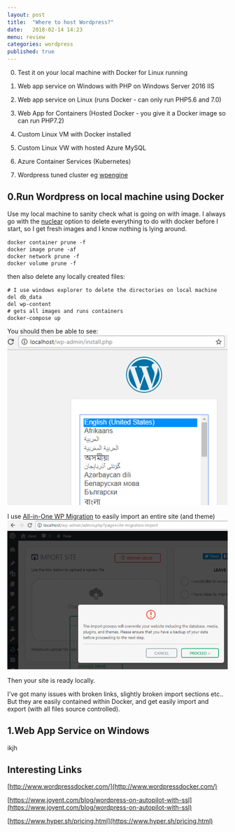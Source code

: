 ```yaml
---
layout: post
title:  "Where to host Wordpress?"
date:   2018-02-14 14:23
menu: review
categories: wordpress 
published: true 
---
```


0. Test it on your local machine with Docker for Linux running
1. Web app service on Windows with PHP on Windows Server 2016 IIS
2. Web app service on Linux (runs Docker - can only run PHP5.6 and 7.0)
3. Web App for Containers (Hosted Docker - you give it a Docker image so can run PHP7.2)
4. Custom Linux VM with Docker installed 
5. Custom Linux VW with hosted Azure MySQL

9. Azure Container Services (Kubernetes)

12. Wordpress tuned cluster eg [wpengine](https://wpengine.com/)

## 0.Run Wordpress on local machine using Docker
Use my local machine to sanity check what is going on with image. I always go with the [nuclear](docker/2018/01/26/Docker-Delete-Containers-Images-Networks-and-Volumes.html) option to delete everything to do with docker before I start, so I get fresh images and I know nothing is lying around.

```
docker container prune -f 
docker image prune -af
docker network prune -f
docker volume prune -f
```
then also delete any locally created files:

```
# I use windows explorer to delete the directories on local machine
del db_data
del wp-content
# gets all images and runs containers
docker-compose up
```

You should then be able to see:
![ps](/assets/2018-02-14/wp.png)

I use [All-in-One WP Migration](https://en-gb.wordpress.org/plugins/all-in-one-wp-migration/) to easily import an entire site (and theme)
![ps](/assets/2018-02-14/import.png)

Then your site is ready locally.

I've got many issues with broken links, slightly broken import sections etc.. But they are easily contained within Docker, and get easily import and export (with all files source controlled).

## 1.Web App Service on Windows
ikjh

## Interesting Links
[http://www.wordpressdocker.com/](http://www.wordpressdocker.com/)

[https://www.joyent.com/blog/wordpress-on-autopilot-with-ssl](https://www.joyent.com/blog/wordpress-on-autopilot-with-ssl)

[https://www.hyper.sh/pricing.html](https://www.hyper.sh/pricing.html)